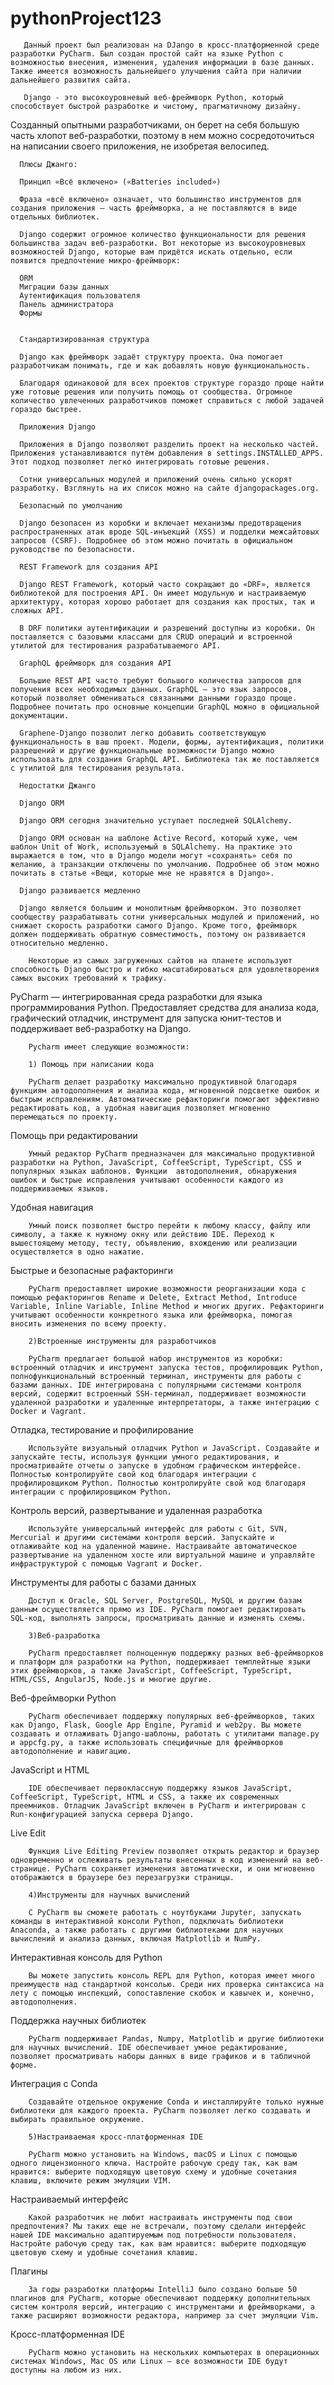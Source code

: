 # pythonProject123
       Данный проект был реализован на DJango в кросс-платформенной среде разработки PyСharm. Был создан простой сайт на языке Python с возможностью внесения, изменения, удаления информации в базе данных. Также имеется возможность дальнейшего улучшения сайта при наличии дальнейшего развития сайта. 

       Django - это высокоуровневый веб-фреймворк Python, который способствует быстрой разработке и чистому, прагматичному дизайну. 
Созданный опытными разработчиками, он берет на себя большую часть хлопот веб-разработки, поэтому в нем можно сосредоточиться на написании своего приложения, не изобретая велосипед. 

      Плюсы Джанго:

      Принцип «Всё включено» («Batteries included»)

      Фраза «всё включено» означает, что большинство инструментов для создания приложения — часть фреймворка, а не поставляются в виде отдельных библиотек.

      Django содержит огромное количество функциональности для решения большинства задач веб-разработки. Вот некоторые из высокоуровневых возможностей Django, которые вам придётся искать отдельно, если появится предпочтение микро-фреймворк:

      ORM
      Миграции базы данных
      Аутентификация пользователя
      Панель администратора
      Формы


      Стандартизированная структура

      Django как фреймворк задаёт структуру проекта. Она помогает разработчикам понимать, где и как добавлять новую функциональность.

      Благодаря одинаковой для всех проектов структуре гораздо проще найти уже готовые решения или получить помощь от сообщества. Огромное количество увлеченных разработчиков поможет справиться с любой задачей гораздо быстрее.

      Приложения Django

      Приложения в Django позволяют разделить проект на несколько частей. Приложения устанавливаются путём добавления в settings.INSTALLED_APPS. Этот подход позволяет легко интегрировать готовые решения.

      Сотни универсальных модулей и приложений очень сильно ускорят разработку. Взглянуть на их список можно на сайте djangopackages.org.

      Безопасный по умолчанию

      Django безопасен из коробки и включает механизмы предотвращения распространенных атак вроде SQL-инъекций (XSS) и подделки межсайтовых запросов (CSRF). Подробнее об этом можно почитать в официальном руководстве по безопасности.

      REST Framework для создания API

      Django REST Framework, который часто сокращают до «DRF», является библиотекой для построения API. Он имеет модульную и настраиваемую архитектуру, которая хорошо работает для создания как простых, так и сложных API.

      В DRF политики аутентификации и разрешений доступны из коробки. Он поставляется с базовыми классами для CRUD операций и встроенной утилитой для тестирования разрабатываемого API.

      GraphQL фреймворк для создания API

      Большие REST API часто требуют большого количества запросов для получения всех необходимых данных. GraphQL — это язык запросов, который позволяет обмениваться связанными данными гораздо проще. Подробнее почитать про основные концепции GraphQL можно в официальной документации.

      Graphene-Django позволит легко добавить соответствующую функциональность в ваш проект. Модели, формы, аутентификация, политики разрешений и другие функциональные возможности Django можно использовать для создания GraphQL API. Библиотека так же поставляется с утилитой для тестирования результата.

      Недостатки Джанго

      Django ORM

      Django ORM сегодня значительно уступает последней SQLAlchemy.

      Django ORM основан на шаблоне Active Record, который хуже, чем шаблон Unit of Work, используемый в SQLAlchemy. На практике это выражается в том, что в Django модели могут «сохранять» себя по желанию, а транзакции отключены по умолчанию. Подробнее об этом можно почитать в статье «Вещи, которые мне не нравятся в Django».

      Django развивается медленно

      Django является большим и монолитным фреймворком. Это позволяет сообществу разрабатывать сотни универсальных модулей и приложений, но снижает скорость разработки самого Django. Кроме того, фреймворк должен поддерживать обратную совместимость, поэтому он развивается относительно медленно.

        Некоторые из самых загруженных сайтов на планете используют способность Django быстро и гибко масштабироваться для удовлетворения самых высоких требований к трафику.
PyCharm — интегрированная среда разработки для языка программирования Python. Предоставляет средства для анализа кода, графический отладчик, инструмент для запуска юнит-тестов и поддерживает веб-разработку на Django.

        Pycharm имеет следующие возможности:

        1) Помощь при написании кода

        PyCharm делает разработку максимально продуктивной благодаря функциям автодополнения и анализа кода, мгновенной подсветке ошибок и быстрым исправлениям. Автоматические рефакторинги помогают эффективно редактировать код, а удобная навигация позволяет мгновенно перемещаться по проекту.
Помощь при редактировании

        Умный редактор PyCharm предназначен для максимально продуктивной разработки на Python, JavaScript, CoffeeScript, TypeScript, CSS и популярных языках шаблонов. Функции  автодополнения, обнаружения ошибок и быстрые исправления учитывают особенности каждого из поддерживаемых языков.
Удобная навигация

        Умный поиск позволяет быстро перейти к любому классу, файлу или символу, а также к нужному окну или действию IDE. Переход к вышестоящему методу, тесту, объявлению, вхождению или реализации осуществляется в одно нажатие.
Быстрые и безопасные рафакторинги

        PyCharm предоставляет широкие возможности реорганизации кода с помощью рефакторингов Rename и Delete, Extract Method, Introduce Variable, Inline Variable, Inline Method и многих других. Рефакторинги учитывают особенности конкретного языка или фреймворка, помогая вносить изменения по всему проекту.

        2)Встроенные инструменты для разработчиков

        PyCharm предлагает большой набор инструментов из коробки: встроенный отладчик и инструмент запуска тестов, профилировщик Python, полнофункциональный встроенный терминал, инструменты для работы с базами данных. IDE интегрирована с популярными системами контроля версий, содержит встроенный SSH-терминал, поддерживает возможности удаленной разработки и удаленные интерпретаторы, а также интеграцию с Docker и Vagrant.
Отладка, тестирование и профилирование

        Используйте визуальный отладчик Python и JavaScript. Создавайте и запускайте тесты, используя функции умного редактирования, и просматривайте отчеты о запуске в удобном графическом интерфейсе. Полностью контролируйте свой код благодаря интеграции с профилировщиком Python. Полностью контролируйте свой код благодаря интеграции с профилировщиком Python.
Контроль версий, развертывание и удаленная разработка

        Используйте универсальный интерфейс для работы с Git, SVN, Mercurial и другими системами контроля версий. Запускайте и отлаживайте код на удаленной машине. Настраивайте автоматическое развертывание на удаленном хосте или виртуальной машине и управляйте инфраструктурой с помощью Vagrant и Docker.
Инструменты для работы с базами данных

        Доступ к Oracle, SQL Server, PostgreSQL, MySQL и другим базам данным осуществляется прямо из IDE. PyCharm помогает редактировать SQL-код, выполнять запросы, просматривать данные и изменять схемы.

        3)Веб-разработка

        PyCharm предоставляет полноценную поддержку разных веб-фреймворков и платформ для разработки на Python, поддерживает темплейтные языки этих фреймворков, а также JavaScript, CoffeeScript, TypeScript, HTML/CSS, AngularJS, Node.js и многие другие.
Веб-фреймворки Python

        PyCharm обеспечивает поддержку популярных веб-фреймворков, таких как Django, Flask, Google App Engine, Pyramid и web2py. Вы можете создавать и отлаживать Django-шаблоны, работать с утилитами manage.py и appcfg.py, а также использовать специфичные для фреймворков автодополнение и навигацию.
JavaScript и HTML

        IDE обеспечивает первоклассную поддержку языков JavaScript, CoffeeScript, TypeScript, HTML и CSS, а также их современных преемников. Отладчик JavaScript включен в PyCharm и интегрирован с Run-конфигурацией запуска сервера Django.
Live Edit
 
        Функция Live Editing Preview позволяет открыть редактор и браузер одновременно и ослеживать результаты внесенных в код изменений на веб-странице. PyCharm сохраняет изменения автоматически, и они мгновенно отображаются в браузере без перезагрузки страницы.

        4)Инструменты для научных вычислений

        С PyCharm вы сможете работать с ноутбуками Jupyter, запускать команды в интерактивной консоли Python, подключать библиотеки Anaconda, а также работать с другими библиотеками для научных вычислений и анализа данных, включая Matplotlib и NumPy.
Интерактивная консоль для Python

        Вы можете запустить консоль REPL для Python, которая имеет много преимуществ над стандартной консолью. Среди них проверка синтаксиса на лету с помощью инспекций, сопоставление скобок и кавычек и, конечно, автодополнения.
Поддержка научных библиотек

        PyCharm поддерживает Pandas, Numpy, Matplotlib и другие библиотеки для научных вычислений. IDE обеспечивает умное редактирование, позволяет просматривать наборы данных в виде графиков и в табличной форме.
Интеграция с Conda

        Создавайте отдельное окружение Conda и инсталлируйте только нужные библиотеки для каждого проекта. PyCharm позволяет легко создавать и выбирать правильное окружение.

        5)Настраиваемая кросс-платформенная IDE

        PyCharm можно установить на Windows, macOS и Linux с помощью одного лицензионного ключа. Настройте рабочую среду так, как вам нравится: выберите подходящую цветовую схему и удобные сочетания клавиш, включите режим эмуляции VIM.
Настраиваемый интерфейс

        Какой разработчик не любит настраивать инструменты под свои предпочтения? Мы таких еще не встречали, поэтому сделали интерфейс нашей IDE максимально адаптируемым под потребности пользователя. Настройте рабочую среду так, как вам нравится: выберите подходящую цветовую схему и удобные сочетания клавиш.
Плагины

        За годы разработки платформы IntelliJ было создано больше 50 плагинов для PyCharm, которые обеспечивают поддержку дополнительных систем контроля версий, интеграцию с инструментами и фреймворками, а также расширяют возможности редактора, например за счет эмуляции Vim.
Кросс-платформенная IDE

        PyCharm можно установить на нескольких компьютерах в операционных системах Windows, Mac OS или Linux — все возможности IDE будут доступны на любом из них.
